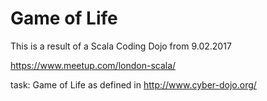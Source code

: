 # Game of Life

This is a result of a Scala Coding Dojo from 9.02.2017

https://www.meetup.com/london-scala/

task: Game of Life as defined in http://www.cyber-dojo.org/
